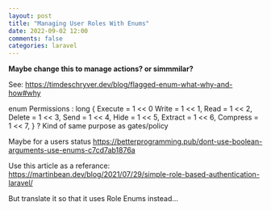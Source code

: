 ```yaml
---
layout: post
title: "Managing User Roles With Enums"
date: 2022-09-02 12:00
comments: false
categories: laravel
---
```


**Maybe change this to manage actions? or simmmilar?**

See: https://timdeschryver.dev/blog/flagged-enum-what-why-and-how#why

enum Permissions : long
{
    Execute  = 1 << 0
    Write    = 1 << 1,
    Read     = 1 << 2,
    Delete   = 1 << 3,
    Send     = 1 << 4,
    Hide     = 1 << 5,
    Extract  = 1 << 6,
    Compress = 1 << 7,
}
? Kind of same purpose as gates/policy

Maybe for a users status
https://betterprogramming.pub/dont-use-boolean-arguments-use-enums-c7cd7ab1876a

Use this article as a referance: https://martinbean.dev/blog/2021/07/29/simple-role-based-authentication-laravel/

But translate it so that it uses Role Enums instead...
